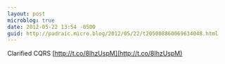 ```yaml
---
layout: post
microblog: true
date: 2012-05-22 13:54 -0500
guid: http://padraic.micro.blog/2012/05/22/t205008860069634048.html
---
```

Clarified CQRS [http://t.co/8IhzUspM](http://t.co/8IhzUspM)
